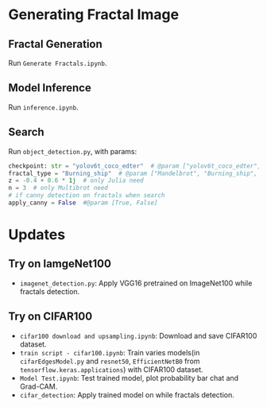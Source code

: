 # Generating Fractal Image

## Fractal Generation
Run `Generate Fractals.ipynb`.

## Model Inference
Run `inference.ipynb`.

## Search
Run `object_detection.py`, with params:
```python
checkpoint: str = "yolov6t_coco_edter"  # @param ["yolov6t_coco_edter", "yolov6t_aquarium_edter"]
fractal_type = "Burning_ship"  # @param ["Mandelbrot", "Burning_ship", "Julia", "Multibrot"]
z = -0.4 + 0.6 * 1j  # only Julia need
n = 3  # only Multibrot need
# if canny detection on fractals when search
apply_canny = False  #@param [True, False]
```

# Updates

## Try on IamgeNet100
* `imagenet_detection.py`: Apply VGG16 pretrained on ImageNet100 while fractals detection. 

## Try on CIFAR100
* `cifar100 download and upsampling.ipynb`: Download and save CIFAR100 dataset.
* `train script - cifar100.ipynb`: Train varies models(in `cifarEdgesModel.py` and `resnet50`, `EfficientNetB0` from `tensorflow.keras.applications`) with CIFAR100 dataset. 
* `Model Test.ipynb`: Test trained model, plot probability bar chat and Grad-CAM.
* `cifar_detection`: Apply trained model on while fractals detection. 
